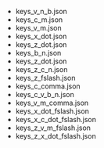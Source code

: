 - keys_v_n_b.json
- keys_c_m.json
- keys_v_m.json
- keys_x_dot.json
- keys_z_dot.json
- keys_b_n.json
- keys_z_dot.json
- keys_z_c_n.json
- keys_z_fslash.json
- keys_c_comma.json
- keys_c_v_b_n.json
- keys_v_m_comma.json
- keys_x_dot_fslash.json
- keys_x_c_dot_fslash.json
- keys_z_v_m_fslash.json
- keys_z_x_dot_fslash.json